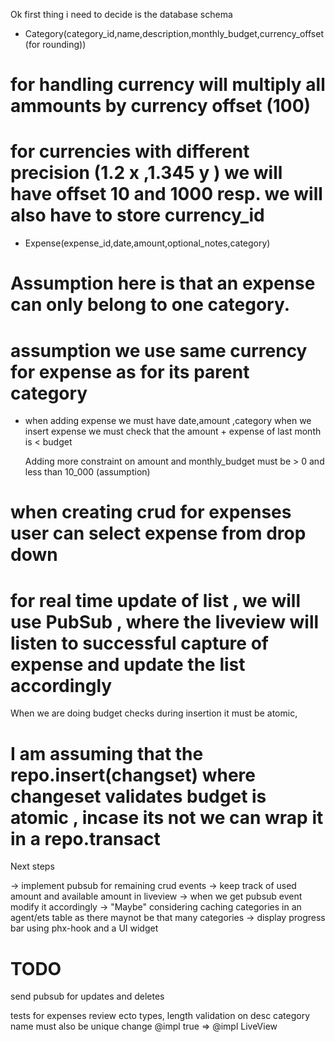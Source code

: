 Ok first thing i need to decide is the database schema

* Category(category_id,name,description,monthly_budget,currency_offset(for rounding))
# for handling currency will multiply all ammounts by currency offset (100)
# for currencies with different precision (1.2 x ,1.345 y ) we will have offset 10 and 1000 resp. we will also have to store currency_id 

* Expense(expense_id,date,amount,optional_notes,category)
# Assumption here is that an expense can only belong to one category.
# assumption we use same currency for expense as for its parent category

* when adding expense  we must have date,amount ,category 
    when we insert expense we must check that the amount + expense of last month is < budget 
    
    Adding more constraint on amount and monthly_budget must be > 0 and less than 10_000 (assumption)


# when creating crud for expenses user can select expense from drop down

# for real time update of list , we will use PubSub , where the liveview will listen to successful capture of expense and update the list accordingly


When we are doing budget checks during insertion it must be atomic,
# I am assuming that the repo.insert(changset) where changeset validates budget is atomic , incase its not we can wrap it in a repo.transact

Next steps 

-> implement pubsub for remaining crud events
-> keep track of used amount and available amount in liveview 
-> when we get pubsub event modify it accordingly
-> "Maybe" considering caching categories in an agent/ets table as there maynot be that many categories
-> display progress bar using phx-hook and a UI widget


# TODO


send pubsub for updates and deletes

tests for expenses
review ecto types, length validation on desc
category name must also be  unique
change @impl true => @impl LiveView
